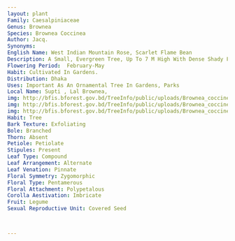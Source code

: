 ```yaml
---
layout: plant
Family: Caesalpiniaceae
Genus: Brownea
Species: Brownea Coccinea
Author: Jacq.
Synonyms: 
English Name: West Indian Mountain Rose, Scarlet Flame Bean
Description: A Small, Evergreen Tree, Up To 7 M High With Dense Shady Foliage, Branches Drooping And Spreading, Develop From Near The Base Of The Trunk. Leaves Paripinnately Compound, Up To 30 Cm Long, Alternate, Leaflets 5-10 Pairs, C 12 Ã— 4 Cm, Elliptic, Acuminate, Petiolules Short, Young Leaves Soft, Pinkish, Mottled, Mature Leaflets Glossy-green, Tint And Stand Out Stiffly From The Midrib, The Leaves Tend To Drop Under Bright Sunshine. Flowers Scarlet-red, Appears In Dense Clustered Head, C 10 Cm Across, Consisting Of 40-50 Flowers, Developed From The Lower Sides Of The Branches And Twigs, The Buds Enclosed By Pinkish Bractlets, Usually Flowers Open At Night And Drop At Day. Sepals 4 Or 5, Petaloid. Petals 5, Tubular, 4-5 Cm Long, Spathulate. Stamens 11 Or 12, Jointed At Their Half The Length, Filaments Red, Exserted, Anthers Deep Brown Or Golden-yellow In Colour, Dorsifixed. Fruit A Pod, Almost 20 Cm Long, Scimitar-shaped, Compressed, Curved And Flat.
Flowering Period:  February-May
Habit: Cultivated In Gardens.
Distribution: Dhaka
Uses: Important As An Ornamental Tree In Gardens, Parks 
Local Name: Supti , Lal Brownea, 
img: http://bfis.bforest.gov.bd/TreeInfo/public/uploads/Brownea_coccinea.jpg
img: http://bfis.bforest.gov.bd/TreeInfo/public/uploads/Brownea_coccinea1.jpg
img: http://bfis.bforest.gov.bd/TreeInfo/public/uploads/Brownea_coccinea2.jpg
Habit: Tree
Bark Texture: Exfoliating
Bole: Branched
Thorn: Absent
Petiole: Petiolate
Stipules: Present
Leaf Type: Compound
Leaf Arrangement: Alternate
Leaf Venation: Pinnate
Floral Symmetry: Zygomorphic
Floral Type: Pentamerous
Floral Attachment: Polypetalous
Corolla Aestivation: Imbricate
Fruit: Legume
Sexual Reproductive Unit: Covered Seed



---
```


